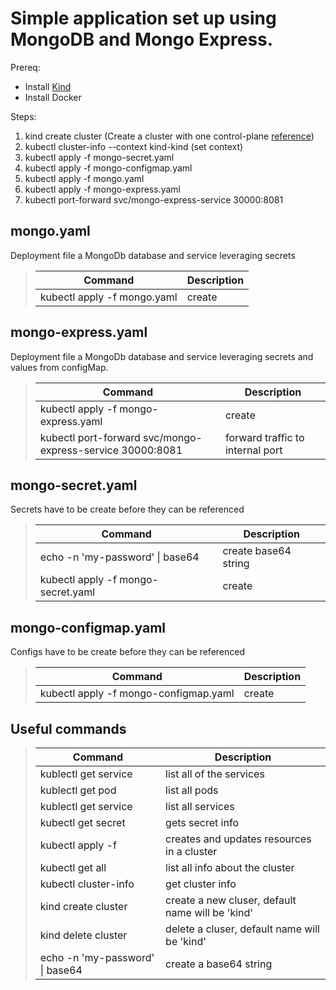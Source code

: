 # Simple application set up using MongoDB and Mongo Express.

Prereq:
* Install [Kind](https://kind.sigs.k8s.io/)
* Install Docker

Steps:
1. kind create cluster (Create a cluster with one control-plane [reference](https://kind.sigs.k8s.io/docs/user/quick-start/))
2. kubectl cluster-info --context kind-kind (set context)
3. kubectl apply -f mongo-secret.yaml
4. kubectl apply -f mongo-configmap.yaml
5. kubectl apply -f mongo.yaml
6. kubectl apply -f mongo-express.yaml
7. kubectl port-forward svc/mongo-express-service 30000:8081

## mongo.yaml
Deployment file a MongoDb database and service leveraging secrets

> | Command | Description |
> |---|---|
> | kubectl apply -f mongo.yaml | create |

## mongo-express.yaml
Deployment file a MongoDb database and service leveraging secrets and values from configMap.

> | Command | Description |
> |---|---|
> | kubectl apply -f mongo-express.yaml | create |
> | kubectl port-forward svc/mongo-express-service 30000:8081 | forward traffic to internal port |

## mongo-secret.yaml
Secrets have to be create before they can be referenced

> | Command | Description |
> |---|---|
> | echo -n 'my-password' \| base64 | create base64 string |
> | kubectl apply -f mongo-secret.yaml | create |

## mongo-configmap.yaml
Configs have to be create before they can be referenced

> | Command | Description |
> |---|---|
> | kubectl apply -f mongo-configmap.yaml | create |

## Useful commands
> | Command | Description |
> |---|---|
> | kublectl get service | list all of the services |
> | kublectl get pod | list all pods |
> | kublectl get service | list all services |
> | kubectl get secret | gets secret info |
> | kubectl apply -f <filename> | creates and updates resources in a cluster |
> | kubectl get all | list all info about the cluster |
> | kubectl cluster-info | get cluster info |
> | kind create cluster | create a new cluser, default name will be 'kind' |
> | kind delete cluster | delete a cluser, default name will be 'kind' |
> | echo -n 'my-password' \| base64 | create a base64 string |